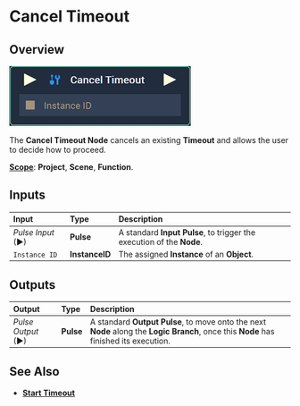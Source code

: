 # Cancel Timeout

## Overview

![The Cancel Timeout Node.](../../../.gitbook/assets/node-cancel-timeout2.png)

The **Cancel Timeout Node** cancels an existing **Timeout** and allows the user to decide how to proceed.

[**Scope**](../../overview.md#scopes): **Project**, **Scene**, **Function**.

## Inputs

| Input | Type | Description |
| :--- | :--- | :--- |
| _Pulse Input_ \(►\) | **Pulse** | A standard **Input Pulse**, to trigger the execution of the **Node**. |
| `Instance ID` | **InstanceID** | The assigned **Instance** of an **Object**. |

## Outputs

| Output | Type | Description |
| :--- | :--- | :--- |
| _Pulse Output_ \(►\) | **Pulse** | A standard **Output Pulse**, to move onto the next **Node** along the **Logic Branch**, once this **Node** has finished its execution. |

## See Also

* [**Start Timeout**](starttimeout.md)


